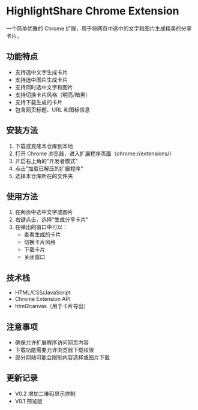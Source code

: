 # HighlightShare Chrome Extension

一个简单优雅的 Chrome 扩展，用于将网页中选中的文字和图片生成精美的分享卡片。

## 功能特点

- 支持选中文字生成卡片
- 支持选中图片生成卡片
- 支持同时选中文字和图片
- 支持切换卡片风格（明亮/暗黑）
- 支持下载生成的卡片
- 包含网页标题、URL 和图标信息

## 安装方法

1. 下载或克隆本仓库到本地
2. 打开 Chrome 浏览器，进入扩展程序页面（chrome://extensions/）
3. 开启右上角的"开发者模式"
4. 点击"加载已解压的扩展程序"
5. 选择本仓库所在的文件夹

## 使用方法

1. 在网页中选中文字或图片
2. 右键点击，选择"生成分享卡片"
3. 在弹出的窗口中可以：
   - 查看生成的卡片
   - 切换卡片风格
   - 下载卡片
   - 关闭窗口

## 技术栈

- HTML/CSS/JavaScript
- Chrome Extension API
- html2canvas（用于卡片导出）

## 注意事项

- 确保允许扩展程序访问网页内容
- 下载功能需要允许浏览器下载权限
- 部分网站可能会限制内容选择或图片下载

## 更新记录

- V0.2 增加二维码显示控制
- V0.1 预览版
